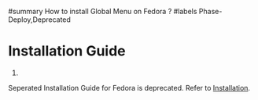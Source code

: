 ﻿#summary How to install Global Menu on Fedora ?
#labels Phase-Deploy,Deprecated

# Installation Guide #

  1. 
Seperated Installation Guide for Fedora is deprecated.
Refer to [Installation](Installation.md).